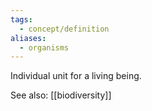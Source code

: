 ```yaml
---
tags:
  - concept/definition
aliases:
  - organisms
---
```

Individual unit for a living being.

See also:
[[biodiversity]]
